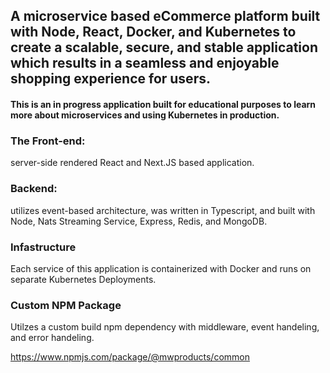 ## A  microservice based eCommerce platform built with Node, React, Docker, and Kubernetes to create a scalable, secure, and stable application which results in a seamless and enjoyable shopping experience for users.

#### This is an in progress application built for educational purposes to learn more about microservices and using Kubernetes in production. 


### The Front-end:
server-side rendered React and Next.JS based application. 

### Backend: 
utilizes event-based architecture, was written in Typescript, and built with Node, Nats Streaming Service, Express, Redis, and MongoDB. 

### Infastructure
Each service of this application is containerized with Docker and runs on separate Kubernetes Deployments.

### Custom NPM Package
 
 Utilzes a custom build npm dependency with middleware, event handeling, and error handeling.
 
 https://www.npmjs.com/package/@mwproducts/common
 
